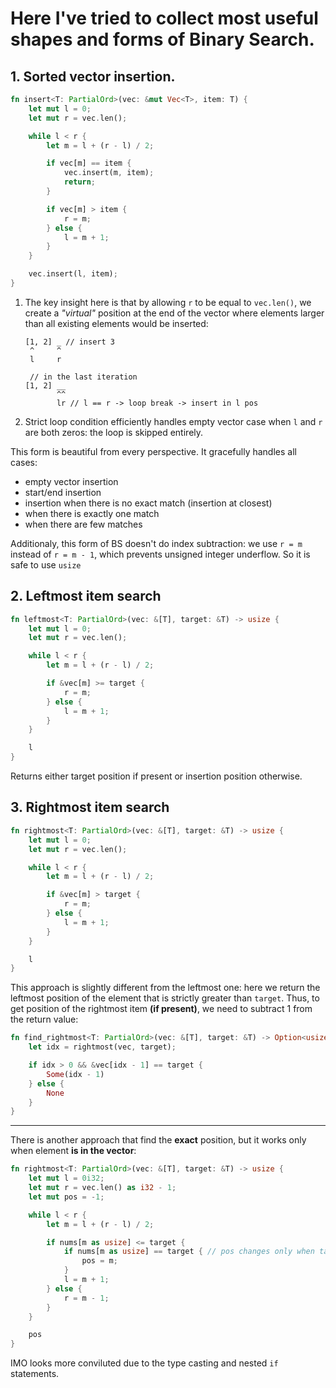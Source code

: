 # Here I've tried to collect most useful shapes and forms of Binary Search.

## 1. Sorted vector insertion.

```rust
fn insert<T: PartialOrd>(vec: &mut Vec<T>, item: T) {
    let mut l = 0;
    let mut r = vec.len();

    while l < r {
        let m = l + (r - l) / 2;

        if vec[m] == item {
            vec.insert(m, item);
            return;
        }

        if vec[m] > item {
            r = m;
        } else {
            l = m + 1;
        }
    }

    vec.insert(l, item);
}
```

1. The key insight here is that by allowing `r` to be equal to `vec.len()`,
   we create a _"virtual"_ position at the end of the vector where elements larger than all existing elements would be
   inserted:

    ```text
    [1, 2] _ // insert 3
     ^     ^
     l     r
     
     // in the last iteration
    [1, 2] __
           ^^
           lr // l == r -> loop break -> insert in l pos
    ```

2. Strict loop condition efficiently handles empty vector case when `l`
   and `r` are both zeros: the loop is skipped entirely.

This form is beautiful from every perspective. It gracefully handles all cases:

- empty vector insertion
- start/end insertion
- insertion when there is no exact match (insertion at closest)
- when there is exactly one match
- when there are few matches

Additionaly, this form of BS doesn't do index subtraction: we use `r = m` instead of `r = m - 1`, which prevents
unsigned
integer underflow. So it is safe to use `usize`

## 2. Leftmost item search

```rust
fn leftmost<T: PartialOrd>(vec: &[T], target: &T) -> usize {
    let mut l = 0;
    let mut r = vec.len();

    while l < r {
        let m = l + (r - l) / 2;

        if &vec[m] >= target {
            r = m;
        } else {
            l = m + 1;
        }
    }

    l
}
```

Returns either target position if present or insertion position otherwise.

## 3. Rightmost item search

```rust
fn rightmost<T: PartialOrd>(vec: &[T], target: &T) -> usize {
    let mut l = 0;
    let mut r = vec.len();

    while l < r {
        let m = l + (r - l) / 2;

        if &vec[m] > target {
            r = m;
        } else {
            l = m + 1;
        }
    }

    l
}
```

This approach is slightly different from the leftmost one: here we return the leftmost position of the element that is
strictly greater than `target`. Thus, to get position of the rightmost item **(if present)**, we need to subtract 1 from
the return
value:

```rust
fn find_rightmost<T: PartialOrd>(vec: &[T], target: &T) -> Option<usize> {
    let idx = rightmost(vec, target);

    if idx > 0 && &vec[idx - 1] == target {
        Some(idx - 1)
    } else {
        None
    }
}
```

---

There is another approach that find the **exact** position, but it works only when element **is in the vector**:

```rust
fn rightmost<T: PartialOrd>(vec: &[T], target: &T) -> usize {
    let mut l = 0i32;
    let mut r = vec.len() as i32 - 1;
    let mut pos = -1;

    while l < r {
        let m = l + (r - l) / 2;

        if nums[m as usize] <= target {
            if nums[m as usize] == target { // pos changes only when target is detected
                pos = m;
            }
            l = m + 1;
        } else {
            r = m - 1;
        }
    }

    pos
}
```

IMO looks more conviluted due to the type casting and nested `if` statements.